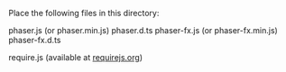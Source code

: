 Place the following files in this directory:

phaser.js (or phaser.min.js)
phaser.d.ts
phaser-fx.js (or phaser-fx.min.js)
phaser-fx.d.ts

require.js (available at [requirejs.org](http://requirejs.org/docs/download.html#requirejs))
